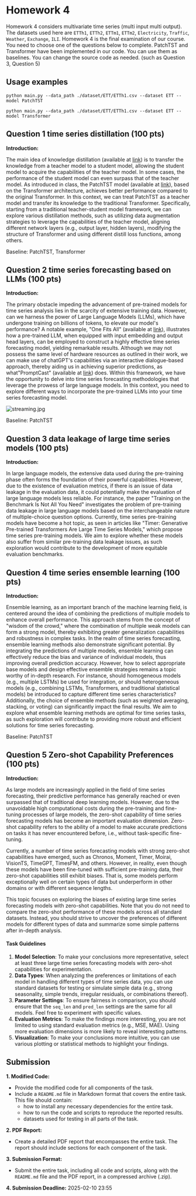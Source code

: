 # Homework 4

Homework 4 considers multivariate time series (multi input multi output). The datasets used here are `ETTh1`, `ETTh2`, `ETTm1`, `ETTm2`, `Electricity`, `Traffic`, `Weather`, `Exchange`, `ILI`. Homework 4 is the final examination of our course. You need to choose one of the questions below to complete. PatchTST and Transformer have been implemented in our code. You can use them as baselines.
You can change the source code as needed. (such as Question 3, Question 5)

## Usage examples

```
python main.py --data_path ./dataset/ETT/ETTh1.csv --dataset ETT --model PatchTST
```

```
python main.py --data_path ./dataset/ETT/ETTh1.csv --dataset ETT --model Transformer
```

## Question 1 time series distillation (100 pts)

**Introduction:**

The main idea of knowledge distillation (available at [link](https://arxiv.org/abs/1503.02531)) is to transfer the knowledge from a teacher model to a student model, allowing the student model to acquire the capabilities of the teacher model. In some cases, the performance of the student model can even surpass that of the teacher model. As introduced in class, the PatchTST model (available at [link](https://arxiv.org/abs/2211.14730)), based on the Transformer architecture, achieves better performance compared to the original Transformer. In this context, we can treat PatchTST as a teacher model and transfer its knowledge to the traditional Transformer. Specifically, starting from a traditional teacher-student model framework, we can explore various distillation methods, such as utilizing data augmentation strategies to leverage the capabilities of the teacher model, aligning different network layers (e.g., output layer, hidden layers), modifying the structure of Transformer and using different distill loss functions, among others.

Baseline: PatchTST, Transformer

## Question 2 time series forecasting based on LLMs (100 pts)

**Introduction:**

The primary obstacle impeding the advancement of pre-trained models for time series analysis lies in the scarcity of extensive training data. However, can we harness the power of Large Language Models (LLMs), which have undergone training on billions of tokens, to elevate our model's performance? A notable example, "One Fits All" (available at [link](https://arxiv.org/abs/2302.11939)), illustrates how a pre-trained LLM, when equipped with input embedding and output head layers, can be employed to construct a highly effective time series forecasting model, yielding remarkable results. Although we may not possess the same level of hardware resources as outlined in their work, we can make use of chatGPT's capabilities via an interactive dialogue-based approach, thereby aiding us in achieving superior predictions, as what"PromptCast" (available at [link](https://arxiv.org/abs/2210.08964)) does. Within this framework, we have the opportunity to delve into time series forecasting methodologies that leverage the prowess of large language models. In this context, you need to explore different ways to incorporate the pre-trained LLMs into your time series forecasting model.

![streaming.jpg](imgs%2FPromptCast.png)

Baseline: PatchTST

## Question 3 data leakage of large time series models (100 pts)

**Introduction:**

In large language models, the extensive data used during the pre-training phase often forms the foundation of their powerful capabilities. However, due to the existence of evaluation metrics, if there is an issue of data leakage in the evaluation data, it could potentially make the evaluation of large language models less reliable. For instance, the paper "Training on the Benchmark Is Not All You Need" investigates the problem of pre-training data leakage in large language models based on the interchangeable nature of multiple-choice question options. Currently, time series pre-training models have become a hot topic, as seen in articles like "Timer: Generative Pre-trained Transformers Are Large Time Series Models," which propose time series pre-training models. 
We aim to explore whether these models also suffer from similar pre-training data leakage issues, as such exploration would contribute to the development of more equitable evaluation benchmarks.

## Question 4 time series ensemble learning (100 pts)

**Introduction:**

Ensemble learning, as an important branch of the machine learning field, is centered around the idea of combining the predictions of multiple models to enhance overall performance. This approach stems from the concept of "wisdom of the crowd," where the combination of multiple weak models can form a strong model, thereby exhibiting greater generalization capabilities and robustness in complex tasks. In the realm of time series forecasting, ensemble learning methods also demonstrate significant potential. By integrating the predictions of multiple models, ensemble learning can effectively reduce the bias and variance of individual models, thus improving overall prediction accuracy. However, how to select appropriate base models and design effective ensemble strategies remains a topic worthy of in-depth research. For instance, should homogeneous models (e.g., multiple LSTMs) be used for integration, or should heterogeneous models (e.g., combining LSTMs, Transformers, and traditional statistical models) be introduced to capture different time series characteristics? Additionally, the choice of ensemble methods (such as weighted averaging, stacking, or voting) can significantly impact the final results. We aim to explore what ensemble learning methods are optimal for time series tasks, as such exploration will contribute to providing more robust and efficient solutions for time series forecasting.

Baseline: PatchTST

## Question 5 Zero-shot Capability Preferences (100 pts)

**Introduction:**

As large models are increasingly applied in the field of time series forecasting, their predictive performance has generally reached or even surpassed that of traditional deep learning models. However, due to the unavoidable high computational costs during the pre-training and fine-tuning processes of large models, the zero-shot capability of time series forecasting models has become an important evaluation dimension. Zero-shot capability refers to the ability of a model to make accurate predictions on tasks it has never encountered before, i.e., without task-specific fine-tuning.

Currently, a number of time series forecasting models with strong zero-shot capabilities have emerged, such as Chronos, Moment, Timer, Moirai, VisionTS, TimeGPT, TimesFM, and others. However, in reality, even though these models have been fine-tuned with sufficient pre-training data, their zero-shot capabilities still exhibit biases. That is, some models perform exceptionally well on certain types of data but underperform in other domains or with different sequence lengths.

This topic focuses on exploring the biases of existing large time series forecasting models with zero-shot capabilities. Note that you do not need to compare the zero-shot performance of these models across all standard datasets. Instead, you should strive to uncover the preferences of different models for different types of data and summarize some simple patterns after in-depth analysis.

#### Task Guidelines

1. **Model Selection**: To make your conclusions more representative, select at least three large time series forecasting models with zero-shot capabilities for experimentation.
2. **Data Types**: When analyzing the preferences or limitations of each model in handling different types of time series data, you can use standard datasets for testing or simulate simple data (e.g., strong seasonality, simple trends, irregular residuals, or combinations thereof).
3. **Parameter Settings**: To ensure fairness in comparison, you should ensure that the `seq_len` and `pred_len` settings are the same for all models. Feel free to experiment with specific values.
4. **Evaluation Metrics**: To make the findings more interesting, you are not limited to using standard evaluation metrics (e.g., MSE, MAE). Using more evaluation dimensions is more likely to reveal interesting patterns.
5. **Visualization**: To make your conclusions more intuitive, you can use various plotting or statistical methods to highlight your findings.

## Submission

**1. Modified Code:**

- Provide the modified code for all components of the task.
- Include a `README.md` file in Markdown format that covers the entire task. This file should contain:
    - how to install any necessary dependencies for the entire task.
    - how to run the code and scripts to reproduce the reported results.
    - datasets used for testing in all parts of the task.

**2. PDF Report:**

- Create a detailed PDF report that encompasses the entire task. The report should include sections for each component
  of the task.

**3. Submission Format:**

- Submit the entire task, including all code and scripts, along with the `README.md` file and the PDF report, in a
  compressed archive (.zip).

**4. Submission Deadline:**
2025-02-10 23:55
